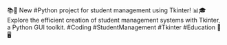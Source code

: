 📚🐍 New #Python project for student management using Tkinter! 📊🎓 Explore the efficient creation of student management systems with Tkinter, a Python GUI toolkit. #Coding #StudentManagement #Tkinter #Education 🐍🖥️
